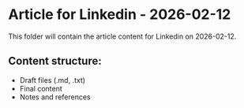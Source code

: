 # Article for Linkedin - 2026-02-12

This folder will contain the article content for Linkedin on 2026-02-12.

## Content structure:
- Draft files (.md, .txt)
- Final content
- Notes and references
